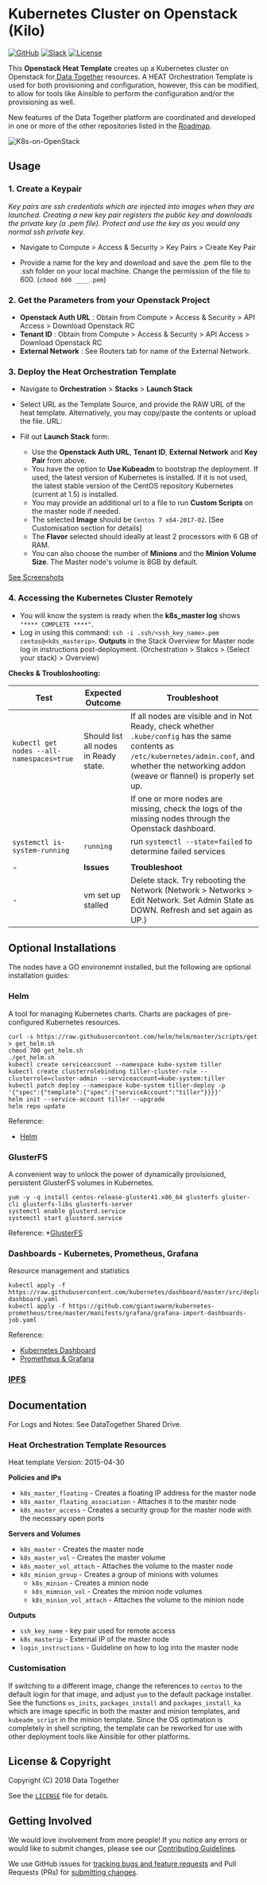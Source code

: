 # Kubernetes Cluster on Openstack (Kilo)

[![GitHub](https://img.shields.io/badge/project-Data_Together-487b57.svg?style=flat-square)](http://github.com/datatogether)
[![Slack](https://img.shields.io/badge/slack-Archivers-b44e88.svg?style=flat-square)](https://archivers-slack.herokuapp.com/)
[![License](https://img.shields.io/github/license/mashape/apistatus.svg?style=flat-square)](./LiCENSE)

This **Openstack Heat Template** creates up a Kubernetes cluster on Openstack for[ Data Together](https://datatogether.org) resources. A HEAT Orchestration Template is used for both provisioning and configuration, however, this can be modified, to allow for tools like Ainsible to perform the configuration and/or the provisioning as well. 

New features of the Data Together platform are coordinated and developed in one or more of the other repositories listed in the [Roadmap](https://github.com/datatogether/roadmap). 


![K8s-on-OpenStack](/screenshots/K8s-on-OpenStack.gif)

## Usage

### 1. Create a Keypair
_Key pairs are ssh credentials which are injected into images when they are launched. Creating a new key pair registers the public key and downloads the private key (a .pem file). Protect and use the key as you would any normal ssh private key._

* Navigate to  Compute > Access & Security > Key Pairs > Create Key Pair

* Provide a name for the key and download and save the .pem file to the .ssh folder on your local machine. Change the permission of the file to 600. (`chmod 600 ____.pem`)

### 2. Get the Parameters from your Openstack Project
* **Openstack Auth URL** : Obtain from Compute > Access & Security > API Access > Download Openstack RC
* **Tenant ID** : Obtain from Compute > Access & Security > API Access > Download Openstack RC
* **External Network** : See Routers tab for name of the External Network.

### 3. Deploy the Heat Orchestration Template
* Navigate to **Orchestration** > **Stacks** > **Launch Stack**

* Select URL as the Template Source, and provide the RAW URL of the heat template. Alternatively, you may copy/paste the contents or upload the file.
URL: ` `

* Fill out **Launch Stack** form:
	- Use the **Openstack Auth URL**, **Tenant ID**, **External Network** and **Key Pair** from above.
	- You have the option to **Use Kubeadm** to bootstrap the deployment. If used, the latest version of Kubernetes is installed. If it is not used, the latest stable version of the CentOS repository Kubernetes (current at 1.5) is installed. 
	- You may provide an additional url to a file to run **Custom Scripts** on the master node if needed.
	- The selected **Image** should be `Centos 7 x64-2017-02`. [See Customisation section for details]
	- The **Flavor** selected should ideally at least 2 processors with 6 GB of RAM.
	- You can also choose the number of **Minions** and the **Minion Volume Size**. The Master node's volume is 8GB by default.

[See Screenshots](./screenshots)

### 4. Accessing the Kubernetes Cluster Remotely
* You will know the system is ready when the **k8s_master log** shows `"**** COMPLETE ****"`.
* Log in using this command: `ssh -i .ssh/<ssh_key_name>.pem centos@<k8s_masterip>`. **Outputs** in the Stack Overview for Master node log in instructions post-deployment. (Orchestration > Stakcs > (Select your stack) > Overview)

**Checks & Troubloshooting:**

| Test| Expected Outcome | Troubleshoot |
| -------- | -------- | -------- |
| `kubectl get nodes --all-namespaces=true` | Should list all nodes in Ready state.|If all nodes are visible and in Not Ready, check whether `.kube/config` has the same contents as `/etc/kubernetes/admin.conf`, and whether the networking addon (weave or flannel) is properly set up. 
||| If one or more nodes are missing, check the logs of the missing nodes through the Openstack dashboard.|
| `systemctl is-system-running` | `running` | run `systemctl --state=failed` to determine failed services|
|||
|-| **Issues** | **Troubleshoot** |
|-| vm set up stalled | Delete stack. Try rebooting the Network (Network > Networks > Edit Network. Set Admin State as DOWN. Refresh and set again as UP.) |


## Optional Installations
The nodes have a GO environemnt installed, but the following are optional installation guides:

### Helm 
A tool for managing Kubernetes charts. Charts are packages of pre-configured Kubernetes resources.
```
curl -s https://raw.githubusercontent.com/helm/helm/master/scripts/get > get_helm.sh
chmod 700 get_helm.sh
./get_helm.sh
kubectl create serviceaccount --namespace kube-system tiller
kubectl create clusterrolebinding tiller-cluster-rule --clusterrole=cluster-admin --serviceaccount=kube-system:tiller
kubectl patch deploy --namespace kube-system tiller-deploy -p '{"spec":{"template":{"spec":{"serviceAccount":"tiller"}}}}'      
helm init --service-account tiller --upgrade
helm repo update  
```
Reference:
* [Helm](https://github.com/helm/helm/)

### GlusterFS 
A convenient way to unlock the power of dynamically provisioned, persistent GlusterFS volumes in Kubernetes.
```
yum -y -q install centos-release-gluster41.x86_64 glusterfs gluster-cli glusterfs-libs glusterfs-server
systemctl enable glusterd.service
systemctl start glusterd.service 
```
Reference:
*[GlusterFS](https://github.com/gluster/gluster-kubernetes)

### Dashboards - Kubernetes, Prometheus, Grafana
Resource management and statistics
```
kubectl apply -f https://raw.githubusercontent.com/kubernetes/dashboard/master/src/deploy/recommended/kubernetes-dashboard.yaml
kubectl apply -f https://github.com/giantswarm/kubernetes-prometheus/tree/master/manifests/grafana/grafana-import-dashboards-job.yaml
```
Reference:
* [Kubernetes Dashboard](https://github.com/kubernetes/dashboard/)
* [Prometheus & Grafana](https://github.com/giantswarm/kubernetes-prometheus/)

### [IPFS](https://github.com/helm/charts/tree/master/stable/ipfs)

## Documentation
For Logs and Notes: See DataTogether Shared Drive.

### Heat Orchestration Template Resources
Heat template Version: 2015-04-30

**Policies and IPs**
* `k8s_master_floating` - Creates a floating IP address for the master node
* `k8s_master_floating_association` - Attaches it to the master node
* `k8s_master_access` - Creates a security group for the master node with the necessary open ports

**Servers and Volumes**
* `k8s_master` - Creates the master node
* `k8s_master_vol` - Creates the master volume
* `k8s_master_vol_attach` - Attaches the volume to the master node
* `k8s_minion_group` - Creates a group of minions with volumes
	* `k8s_minion` - Creates a minion node
	* `k8s_mimnion_vol` - Creates the minion node volumes
	* `k8s_minion_vol_attach` - Attaches the volume to the minion node

**Outputs**
* `ssh_key_name` - key pair used for remote access
* `k8s_masterip` - External IP of the master node
* `login_instructions` - Guideline on how to log into the master node

### Customisation
If switching to a different image, change the references to `centos` to the default login for that image, and adjust `yum` to the default package installer. See the functions `os_inits`, `packages_install` and `packages_install_ka` which are image specific in both the master and minion templates, and `kubeadm_script` in the minion template. Since the OS optimation is completely in shell scripting, the template can be reworked for use with other deployment tools like Ainsible for other platforms.

## License & Copyright

Copyright (C) 2018 Data Together

See the [`LICENSE`](./LICENSE) file for details.

## Getting Involved

We would love involvement from more people! If you notice any errors or would like to submit changes, please see our [Contributing Guidelines](./.github/CONTRIBUTING.md).

We use GitHub issues for [tracking bugs and feature requests](https://github.com/datatogether/datatogether_deployment/issues) and Pull Requests (PRs) for [submitting changes](https://github.com/datatogether/datatogether_deployment/pulls).

